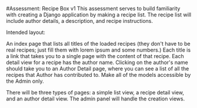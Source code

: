 #Assessment: Recipe Box v1
This assessment serves to build familiarity with creating a Django application by making a recipe list. The recipe list will include author details, a description, and recipe instructions.

Intended layout:

An index page that lists all titles of the loaded recipes (they don't have to be real recipes; just fill them with lorem ipsum and some numbers.)
Each title is a link that takes you to a single page with the content of that recipe.
Each detail view for a recipe has the author name.
Clicking on the author's name should take you to an Author Detail page, where you can see a list of all the recipes that Author has contributed to.
Make all of the models accessible by the Admin only.

There will be three types of pages: a simple list view, a recipe detail view, and an author detail view. The admin panel will handle the creation views.